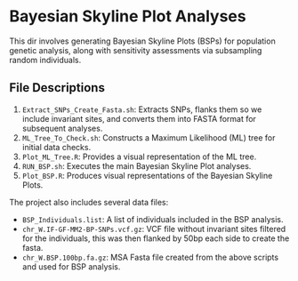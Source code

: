 # Bayesian Skyline Plot Analyses

This dir involves generating Bayesian Skyline Plots (BSPs) for population genetic analysis, along with sensitivity assessments via subsampling random individuals.

## File Descriptions

1. `Extract_SNPs_Create_Fasta.sh`: Extracts SNPs, flanks them so we include invariant sites, and converts them into FASTA format for subsequent analyses.
2. `ML_Tree_To_Check.sh`: Constructs a Maximum Likelihood (ML) tree for initial data checks.
3. `Plot_ML_Tree.R`: Provides a visual representation of the ML tree.
6. `RUN_BSP.sh`: Executes the main Bayesian Skyline Plot analyses.
7. `Plot_BSP.R`: Produces visual representations of the Bayesian Skyline Plots.

The project also includes several data files:

- `BSP_Individuals.list`: A list of individuals included in the BSP analysis.
- `chr_W.IF-GF-MM2-BP-SNPs.vcf.gz`: VCF file without invariant sites filtered for the individuals, this was then flanked by 50bp each side to create the fasta.
- `chr_W.BSP.100bp.fa.gz`: MSA Fasta file created from the above scripts and used for BSP analysis.

